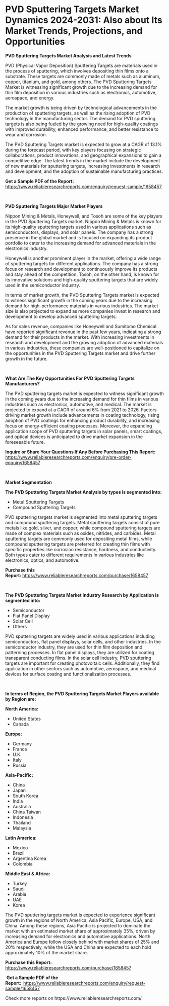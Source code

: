 <p><h1>PVD Sputtering Targets Market Dynamics 2024-2031: Also about Its Market Trends, Projections, and Opportunities</h1></p><p><strong>PVD Sputtering Targets Market Analysis and Latest Trends</strong></p>
<p><p>PVD (Physical Vapor Deposition) Sputtering Targets are materials used in the process of sputtering, which involves depositing thin films onto a substrate. These targets are commonly made of metals such as aluminum, copper, titanium, and gold, among others. The PVD Sputtering Targets Market is witnessing significant growth due to the increasing demand for thin film deposition in various industries such as electronics, automotive, aerospace, and energy.</p><p>The market growth is being driven by technological advancements in the production of sputtering targets, as well as the rising adoption of PVD technology in the manufacturing sector. The demand for PVD sputtering targets is also being fueled by the growing need for high-quality coatings with improved durability, enhanced performance, and better resistance to wear and corrosion.</p><p>The PVD Sputtering Targets market is expected to grow at a CAGR of 13.1% during the forecast period, with key players focusing on strategic collaborations, product innovations, and geographical expansions to gain a competitive edge. The latest trends in the market include the development of new materials for sputtering targets, increasing investments in research and development, and the adoption of sustainable manufacturing practices.</p></p>
<p><strong>Get a Sample PDF of the Report:&nbsp;</strong> <a href="https://www.reliableresearchreports.com/enquiry/request-sample/1658457">https://www.reliableresearchreports.com/enquiry/request-sample/1658457</a></p>
<p>&nbsp;</p>
<p><strong>PVD Sputtering Targets Major Market Players</strong></p>
<p><p>Nippon Mining & Metals, Honeywell, and Tosoh are some of the key players in the PVD Sputtering Targets market. Nippon Mining & Metals is known for its high-quality sputtering targets used in various applications such as semiconductors, displays, and solar panels. The company has a strong presence in the global market and is focused on expanding its product portfolio to cater to the increasing demand for advanced materials in the electronics industry.</p><p>Honeywell is another prominent player in the market, offering a wide range of sputtering targets for different applications. The company has a strong focus on research and development to continuously improve its products and stay ahead of the competition. Tosoh, on the other hand, is known for its innovative solutions and high-quality sputtering targets that are widely used in the semiconductor industry.</p><p>In terms of market growth, the PVD Sputtering Targets market is expected to witness significant growth in the coming years due to the increasing demand for high-performance materials in various industries. The market size is also projected to expand as more companies invest in research and development to develop advanced sputtering targets.</p><p>As for sales revenue, companies like Honeywell and Sumitomo Chemical have reported significant revenue in the past few years, indicating a strong demand for their products in the market. With increasing investments in research and development and the growing adoption of advanced materials in various industries, these companies are well-positioned to capitalize on the opportunities in the PVD Sputtering Targets market and drive further growth in the future.</p></p>
<p>&nbsp;</p>
<p><strong>What Are The Key Opportunities For PVD Sputtering Targets Manufacturers?</strong></p>
<p><p>The PVD sputtering targets market is expected to witness significant growth in the coming years due to the increasing demand for thin films in various industries such as electronics, automotive, and medical. The market is projected to expand at a CAGR of around 6% from 2021 to 2026. Factors driving market growth include advancements in coating technology, rising adoption of PVD coatings for enhancing product durability, and increasing focus on energy-efficient coating processes. Moreover, the expanding application scope of PVD sputtering targets in solar panels, smart coatings, and optical devices is anticipated to drive market expansion in the foreseeable future.</p></p>
<p><strong>Inquire or Share Your Questions If Any Before Purchasing This Report:</strong> <a href="https://www.reliableresearchreports.com/enquiry/pre-order-enquiry/1658457">https://www.reliableresearchreports.com/enquiry/pre-order-enquiry/1658457</a></p>
<p>&nbsp;</p>
<p><strong>Market Segmentation</strong></p>
<p><strong>The PVD Sputtering Targets Market Analysis by types is segmented into:</strong></p>
<p><ul><li>Metal Sputtering Targets</li><li>Compound Sputtering Targets</li></ul></p>
<p><p>PVD sputtering targets market is segmented into metal sputtering targets and compound sputtering targets. Metal sputtering targets consist of pure metals like gold, silver, and copper, while compound sputtering targets are made of complex materials such as oxides, nitrides, and carbides. Metal sputtering targets are commonly used for depositing metal films, while compound sputtering targets are preferred for creating thin films with specific properties like corrosion resistance, hardness, and conductivity. Both types cater to different requirements in various industries like electronics, optics, and automotive.</p></p>
<p><strong>Purchase this Report:&nbsp;</strong><a href="https://www.reliableresearchreports.com/purchase/1658457">https://www.reliableresearchreports.com/purchase/1658457</a></p>
<p>&nbsp;</p>
<p><strong>The PVD Sputtering Targets Market Industry Research by Application is segmented into:</strong></p>
<p><ul><li>Semiconductor</li><li>Flat Panel Display</li><li>Solar Cell</li><li>Others</li></ul></p>
<p><p>PVD sputtering targets are widely used in various applications including semiconductors, flat panel displays, solar cells, and other industries. In the semiconductor industry, they are used for thin film deposition and patterning processes. In flat panel displays, they are utilized for coating transparent conducting films. In the solar cell industry, PVD sputtering targets are important for creating photovoltaic cells. Additionally, they find application in other sectors such as automotive, aerospace, and medical devices for surface coating and functionalization processes.</p></p>
<p>&nbsp;</p>
<p><strong>In terms of Region, the PVD Sputtering Targets Market Players available by Region are:</strong></p>
<p>
    <p> <strong> North America: </strong>
        <ul>
            <li>United States</li>
            <li>Canada</li>
        </ul>
        </p> 
    <p> <strong> Europe: </strong>
        <ul>
            <li>Germany</li>
            <li>France</li>
            <li>U.K.</li>
            <li>Italy</li>
            <li>Russia</li>
        </ul>
        </p> 
    <p> <strong> Asia-Pacific: </strong>
        <ul>
            <li>China</li>
            <li>Japan</li>
            <li>South Korea</li>
            <li>India</li>
            <li>Australia</li>
            <li>China Taiwan</li>
            <li>Indonesia</li>
            <li>Thailand</li>
            <li>Malaysia</li>
        </ul>
        </p> 
    <p> <strong> Latin America: </strong>
        <ul>
            <li>Mexico</li>
            <li>Brazil</li>
            <li>Argentina Korea</li>
            <li>Colombia</li>
        </ul>
        </p> 
    <p> <strong> Middle East & Africa: </strong>
        <ul>
            <li>Turkey</li>
            <li>Saudi</li>
            <li>Arabia</li>
            <li>UAE</li>
            <li>Korea</li>
        </ul>
    </p>
    </p>
<p><p>The PVD sputtering targets market is expected to experience significant growth in the regions of North America, Asia Pacific, Europe, USA, and China. Among these regions, Asia Pacific is projected to dominate the market with an estimated market share of approximately 35%, driven by increasing demand for electronics and automotive applications. North America and Europe follow closely behind with market shares of 25% and 20% respectively, while the USA and China are expected to each hold approximately 10% of the market share.</p></p>
<p><strong>Purchase this Report: </strong><a href="https://www.reliableresearchreports.com/purchase/1658457">https://www.reliableresearchreports.com/purchase/1658457</a></p>
<p>&nbsp;<strong>Get a Sample PDF of the Report:&nbsp;&nbsp;</strong><a href="https://www.reliableresearchreports.com/enquiry/request-sample/1658457">https://www.reliableresearchreports.com/enquiry/request-sample/1658457</a></p>
<p><strong></strong></p>
<p>Check more reports on https://www.reliableresearchreports.com/</p>